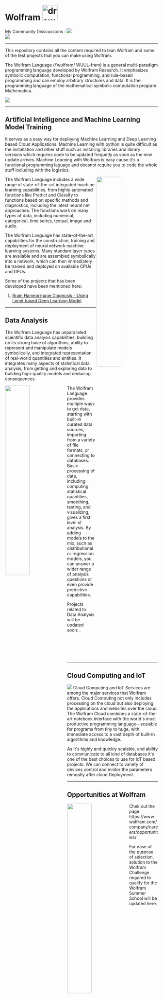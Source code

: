 # Wolfram <span><img src="https://github.com/amandewatnitrr/amandewatnitrr/blob/main/imgs/wolfram-language.svg" alt="drawing" width="50"/></span>
My Community Disscussions : <a href="https://community.wolfram.com/web/amandewatnitrr?p_p_id=user_WAR_userportlet&tabs1=Discussions"  target="_blank">
<img src="https://img.shields.io/badge/Wolfram-DD1100?style=for-the-badge&logo=Wolfram&logoColor=white"></a><br>
![](https://github.com/amandewatnitrr/Wolfram/blob/main/imgs/download%20(1).png)
<hr>

This repository contains all the content required to lean Wolfram and some of the test projects that you can make using Wolfram. 

The Wolfram Language (/ˈwʊlfrəm/ WUUL-frəm) is a general multi-paradigm programming language developed by Wolfram Research. It emphasizes symbolic computation, functional programming, and rule-based programming and can employ arbitrary structures and data. It is the programming language of the mathematical symbolic computation program Mathematica.

![](https://github.com/amandewatnitrr/Wolfram/blob/main/imgs/%402x-Blog-Remote-Training-animation.gif)
<hr>

## Artificial Intelligence and Machine Learning Model Training

It serves as a easy way for deploying Machine Learning and Deep Learning based Cloud Applications. Machine Learning with python is quite difficult as the installation and other stuff such as installing libraries and library versions which requires code to be updated frequetly as soon as the new update arrives. Machine Learning with Wolfram is easy cause it's a functional programming laguage and doesnot require you to code the whole stuff including with the logistics.

<img align="right" src="https://github.com/amandewatnitrr/Wolfram/blob/main/imgs/ai.gif" width="40%"/>

The Wolfram Language includes a wide range of state-of-the-art integrated machine learning capabilities, from highly automated functions like Predict and Classify to functions based on specific methods and diagnostics, including the latest neural net approaches. The functions work on many types of data, including numerical, categorical, time series, textual, image and audio.

The Wolfram Language has state-of-the-art capabilities for the construction, training and deployment of neural network machine learning systems. Many standard layer types are available and are assembled symbolically into a network, which can then immediately be trained and deployed on available CPUs and GPUs.

Some of the projects that has been developed have been mentioned here:
<ol>
  <li><a href="https://github.com/amandewatnitrr/Wolfram/tree/main/Brain%20Haemoorrhage%20detection%20using%20Lenet%20based%20Deep%20Learnng%20Model">Brain Hameorrhage Diagnosis - Using Lenet based Deep Learning Model</a></li>
</ol>
<hr>

## Data Analysis
The Wolfram Language has unparalleled scientific data analysis capabilities, building on its strong base of algorithms, ability to represent and manipulate models symbolically, and integrated representation of real-world quantities and entities. It integrates many aspects of statistical data analysis, from getting and exploring data to building high-quality models and deducing consequences.

<img align="left" src="https://github.com/amandewatnitrr/Wolfram/blob/main/imgs/giphy-25.gif" width="40%"/>
 
The Wolfram Language provides multiple ways to get data, starting with built-in curated data sources, importing from a variety of file formats, or connecting to databases. Basic processing of data, including computing statistical quantities, smoothing, testing, and visualizing, gives a first level of analysis. By adding models to the mix, such as distributional or regression models, you can answer a wider range of analysis questions or even provide predictive capabilities.

Projects related to Data Analysis will be updated soon:
.<br><br>
<br>
<br>
<br><br>
<hr>

## Cloud Computing and IoT
![](https://github.com/amandewatnitrr/Wolfram/blob/main/imgs/cloud-computing-GIF.gif)
Cloud Computing and IoT Services are among the major services that Wolfram offers. Cloud Computing not only includes processing on the cloud but also deploying the applications and websites over the cloud. The Wolfram Cloud combines a state-of-the-art notebook interface with the world's most productive programming language—scalable for programs from tiny to huge, with immediate access to a vast depth of built-in algorithms and knowledge.

As it's highly and quickly scalable, and ability to communicate to all kind of databases it's one of the best choices to use for IoT based projects. We can connect to variety of devices control and mnitor the parameters remoptly after cloud Deployment.
<hr>

## Opportunities at Wolfram
<img align="left" src="https://github.com/amandewatnitrr/Wolfram/blob/main/imgs/job-searching.gif" width="40%"/>
Chek out the page: https://www.wolfram.com/company/careers/opportunities/<br>


For ease of the purpose of selection, solution to the Wolfram Challenge required to qualify for the Wolfram Summer School will be updated here.
